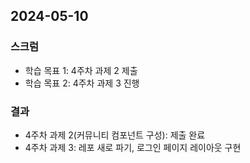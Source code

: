 ## 2024-05-10

### 스크럼
- 학습 목표 1: 4주차 과제 2 제출
- 학습 목표 2: 4주차 과제 3 진행
  
### 결과
- 4주차 과제 2(커뮤니티 컴포넌트 구성): 제출 완료
- 4주차 과제 3: 레포 새로 파기, 로그인 페이지 레이아웃 구현